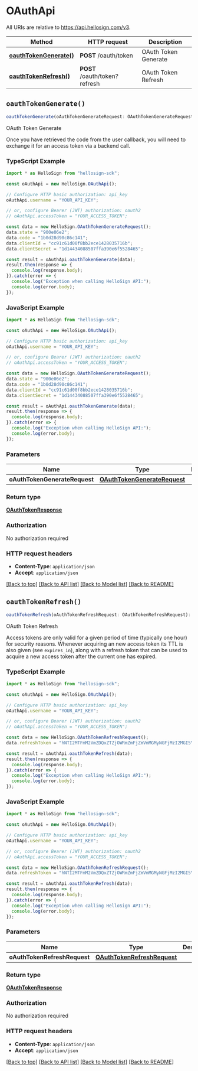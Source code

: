# OAuthApi

All URIs are relative to https://api.hellosign.com/v3.

| Method | HTTP request | Description |
| ------------- | ------------- | ------------- |
| [**oauthTokenGenerate()**](OAuthApi.md#oauthTokenGenerate) | **POST** /oauth/token | OAuth Token Generate |
| [**oauthTokenRefresh()**](OAuthApi.md#oauthTokenRefresh) | **POST** /oauth/token?refresh | OAuth Token Refresh |


## `oauthTokenGenerate()`

```typescript
oauthTokenGenerate(oAuthTokenGenerateRequest: OAuthTokenGenerateRequest): OAuthTokenResponse
```

OAuth Token Generate

Once you have retrieved the code from the user callback, you will need to exchange it for an access token via a backend call.

### TypeScript Example

```typescript
import * as HelloSign from "hellosign-sdk";

const oAuthApi = new HelloSign.OAuthApi();

// Configure HTTP basic authorization: api_key
oAuthApi.username = "YOUR_API_KEY";

// or, configure Bearer (JWT) authorization: oauth2
// oAuthApi.accessToken = "YOUR_ACCESS_TOKEN";

const data = new HelloSign.OAuthTokenGenerateRequest();
data.state = "900e06e2";
data.code = "1b0d28d90c86c141";
data.clientId = "cc91c61d00f8bb2ece1428035716b";
data.clientSecret = "1d14434088507ffa390e6f5528465";

const result = oAuthApi.oauthTokenGenerate(data);
result.then(response => {
  console.log(response.body);
}).catch(error => {
  console.log("Exception when calling HelloSign API:");
  console.log(error.body);
});

```

### JavaScript Example

```javascript
import * as HelloSign from "hellosign-sdk";

const oAuthApi = new HelloSign.OAuthApi();

// Configure HTTP basic authorization: api_key
oAuthApi.username = "YOUR_API_KEY";

// or, configure Bearer (JWT) authorization: oauth2
// oAuthApi.accessToken = "YOUR_ACCESS_TOKEN";

const data = new HelloSign.OAuthTokenGenerateRequest();
data.state = "900e06e2";
data.code = "1b0d28d90c86c141";
data.clientId = "cc91c61d00f8bb2ece1428035716b";
data.clientSecret = "1d14434088507ffa390e6f5528465";

const result = oAuthApi.oauthTokenGenerate(data);
result.then(response => {
  console.log(response.body);
}).catch(error => {
  console.log("Exception when calling HelloSign API:");
  console.log(error.body);
});

```

### Parameters

|Name | Type | Description  | Notes |
| ------------- | ------------- | ------------- | ------------- |
| **oAuthTokenGenerateRequest** | [**OAuthTokenGenerateRequest**](../model/OAuthTokenGenerateRequest.md)|  | |

### Return type

[**OAuthTokenResponse**](../model/OAuthTokenResponse.md)

### Authorization

No authorization required

### HTTP request headers

- **Content-Type**: `application/json`
- **Accept**: `application/json`

[[Back to top]](#) [[Back to API list]](../../README.md#endpoints)
[[Back to Model list]](../../README.md#models)
[[Back to README]](../../README.md)

## `oauthTokenRefresh()`

```typescript
oauthTokenRefresh(oAuthTokenRefreshRequest: OAuthTokenRefreshRequest): OAuthTokenResponse
```

OAuth Token Refresh

Access tokens are only valid for a given period of time (typically one hour) for security reasons. Whenever acquiring an new access token its TTL is also given (see `expires_in`), along with a refresh token that can be used to acquire a new access token after the current one has expired.

### TypeScript Example

```typescript
import * as HelloSign from "hellosign-sdk";

const oAuthApi = new HelloSign.OAuthApi();

// Configure HTTP basic authorization: api_key
oAuthApi.username = "YOUR_API_KEY";

// or, configure Bearer (JWT) authorization: oauth2
// oAuthApi.accessToken = "YOUR_ACCESS_TOKEN";

const data = new HelloSign.OAuthTokenRefreshRequest();
data.refreshToken = "hNTI2MTFmM2VmZDQxZTZjOWRmZmFjZmVmMGMyNGFjMzI2MGI5YzgzNmE3";

const result = oAuthApi.oauthTokenRefresh(data);
result.then(response => {
  console.log(response.body);
}).catch(error => {
  console.log("Exception when calling HelloSign API:");
  console.log(error.body);
});

```

### JavaScript Example

```javascript
import * as HelloSign from "hellosign-sdk";

const oAuthApi = new HelloSign.OAuthApi();

// Configure HTTP basic authorization: api_key
oAuthApi.username = "YOUR_API_KEY";

// or, configure Bearer (JWT) authorization: oauth2
// oAuthApi.accessToken = "YOUR_ACCESS_TOKEN";

const data = new HelloSign.OAuthTokenRefreshRequest();
data.refreshToken = "hNTI2MTFmM2VmZDQxZTZjOWRmZmFjZmVmMGMyNGFjMzI2MGI5YzgzNmE3";

const result = oAuthApi.oauthTokenRefresh(data);
result.then(response => {
  console.log(response.body);
}).catch(error => {
  console.log("Exception when calling HelloSign API:");
  console.log(error.body);
});

```

### Parameters

|Name | Type | Description  | Notes |
| ------------- | ------------- | ------------- | ------------- |
| **oAuthTokenRefreshRequest** | [**OAuthTokenRefreshRequest**](../model/OAuthTokenRefreshRequest.md)|  | |

### Return type

[**OAuthTokenResponse**](../model/OAuthTokenResponse.md)

### Authorization

No authorization required

### HTTP request headers

- **Content-Type**: `application/json`
- **Accept**: `application/json`

[[Back to top]](#) [[Back to API list]](../../README.md#endpoints)
[[Back to Model list]](../../README.md#models)
[[Back to README]](../../README.md)
